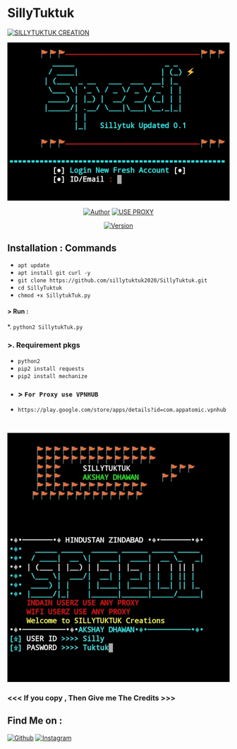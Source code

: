 # SillyTuktuk

<p align="left">
<a href="#"><img title="SILLYTUKTUK CREATION" src="https://img.shields.io/badge/Sillytuktuk-Creations-yellowgreen?colorA=%23ff0000&colorB=%23017e40&style=for-the-badge"></a>
</p>
<p align="center">
<a href="#"><img title="Host" src="https://github.com/sillytuktuk2020/SillyTuktuk/blob/master/IMG_20200804_183439.jpg"></a>
</p>
<p align="center">
<a href="https://github.com/htr-tech"><img title="Author" src="https://img.shields.io/badge/Author%20-Sillytuktuk2020-green.svg?style=for-the-badge&logo=github"></a>
<a href="#"><img title="USE PROXY" src="https://img.shields.io/badge/Use-Proxy-yellowgreen?style=for-the-badge"></a>
</p>
<p align="center">
<a href="#"><img title="Version" src="https://img.shields.io/badge/Version%20-0.1-blue.svg?style=flat-square"></a>
</p>

## Installation : Commands 

* `apt update`
* `apt install git curl -y`
* `git clone https://github.com/sillytuktuk2020/SillyTuktuk.git `
* `cd SillyTuktuk `
* ` chmod +x SillytukTuk.py `


#### > Run : 
 *.      `python2 SillytukTuk.py `

### >. Requirement pkgs 
 * `python2`
* `pip2 install requests`
* `pip2 install mechanize `
* ### > `For Proxy use VPNHUB `
* `https://play.google.com/store/apps/details?id=com.appatomic.vpnhub`
<br>
<p align="center">
<img src="https://github.com/sillytuktuk2020/SillyTuktuk/blob/master/IMG_20200804_183454.jpg"/>

### <<< If you copy , Then Give me The Credits >>>

## Find Me on :
[![Github](https://img.shields.io/badge/Github-Sillytuktuk2020-green?style=for-the-badge&logo=github)](https://github.com/sillytuktuk2020)
[![Instagram](https://img.shields.io/badge/IG-decent__deep__raadhe-yellowgreen?style=for-the-badge&logo=instagram)](https://www.instagram.com/decent_deep_raadhe)


